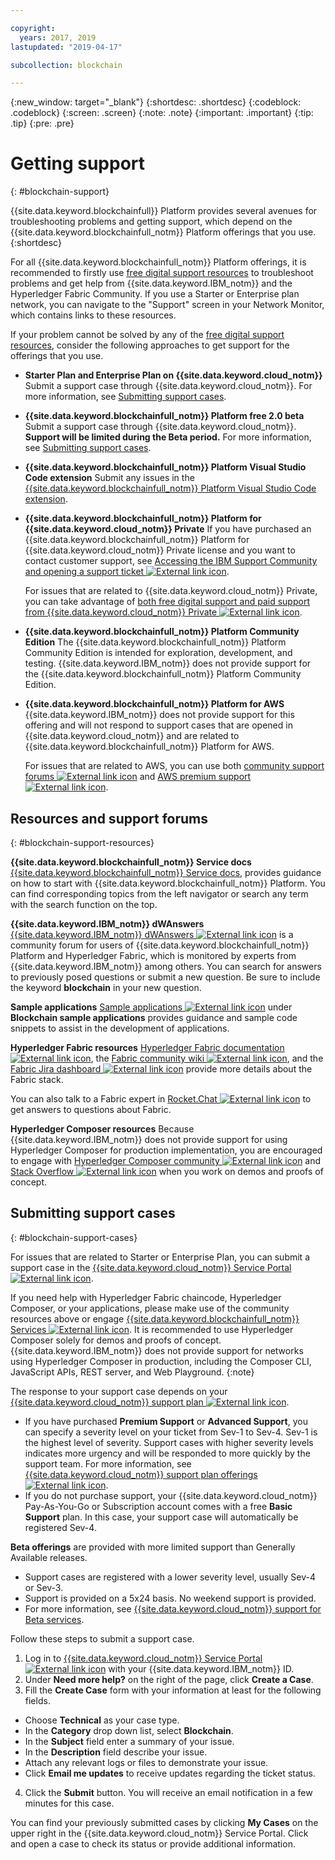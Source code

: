 ```yaml
---

copyright:
  years: 2017, 2019
lastupdated: "2019-04-17"

subcollection: blockchain

---
```


{:new_window: target="_blank"}
{:shortdesc: .shortdesc}
{:codeblock: .codeblock}
{:screen: .screen}
{:note: .note}
{:important: .important}
{:tip: .tip}
{:pre: .pre}

# Getting support
{: #blockchain-support}

{{site.data.keyword.blockchainfull}} Platform provides several avenues for troubleshooting problems and getting support, which depend on the {{site.data.keyword.blockchainfull_notm}} Platform offerings that you use.
{:shortdesc}

For all {{site.data.keyword.blockchainfull_notm}} Platform offerings, it is recommended to firstly use [free digital support resources](/docs/services/blockchain/ibmblockchain_support.html#blockchain-support-resources) to troubleshoot problems and get help from {{site.data.keyword.IBM_notm}} and the Hyperledger Fabric Community. If you use a Starter or Enterprise plan network, you can navigate to the "Support" screen in your Network Monitor, which contains links to these resources.

If your problem cannot be solved by any of the [free digital support resources](/docs/services/blockchain/ibmblockchain_support.html#blockchain-support-resources), consider the following approaches to get support for the offerings that you use.
- **Starter Plan and Enterprise Plan on {{site.data.keyword.cloud_notm}}**
  Submit a support case through {{site.data.keyword.cloud_notm}}. For more information, see [Submitting support cases](/docs/services/blockchain/ibmblockchain_support.html#blockchain-support-cases).

- **{{site.data.keyword.blockchainfull_notm}} Platform free 2.0 beta**
  Submit a support case through {{site.data.keyword.cloud_notm}}. **Support will be limited during the Beta period.** For more information, see [Submitting support cases](/docs/services/blockchain/ibmblockchain_support.html#blockchain-support-cases).

- **{{site.data.keyword.blockchainfull_notm}} Platform Visual Studio Code extension**
    Submit any issues in the [{{site.data.keyword.blockchainfull_notm}} Platform Visual Studio Code extension](https://github.com/IBM-Blockchain/blockchain-vscode-extension/issues "{{site.data.keyword.blockchainfull_notm}} Platform Visual Studio Code extension").

- **{{site.data.keyword.blockchainfull_notm}} Platform for {{site.data.keyword.cloud_notm}} Private**
  If you have purchased an {{site.data.keyword.blockchainfull_notm}} Platform for {{site.data.keyword.cloud_notm}} Private license and you want to contact customer support, see [Accessing the IBM Support Community and opening a support ticket ![External link icon](images/external_link.svg "External link icon")](http://www.ibm.com/support/docview.wss?uid=ibm10740041 "{{site.data.keyword.blockchainfull_notm}} Platform for {{site.data.keyword.cloud_notm}} Private Support").

  For issues that are related to {{site.data.keyword.cloud_notm}} Private, you can take advantage of [both free digital support and paid support from {{site.data.keyword.cloud_notm}} Private ![External link icon](images/external_link.svg "External link icon")](https://www.ibm.com/developerworks/community/blogs/fe25b4ef-ea6a-4d86-a629-6f87ccf4649e/entry/Learn_more_about_IBM_Cloud_Private_Support?lang=en_us "IBM Cloud Private Support").

- **{{site.data.keyword.blockchainfull_notm}} Platform Community Edition**
  The {{site.data.keyword.blockchainfull_notm}} Platform Community Edition is intended for exploration, development, and testing. {{site.data.keyword.IBM_notm}} does not provide support for the {{site.data.keyword.blockchainfull_notm}} Platform Community Edition.

- **{{site.data.keyword.blockchainfull_notm}} Platform for AWS**
  {{site.data.keyword.IBM_notm}} does not provide support for this offering and will not respond to support cases that are opened in {{site.data.keyword.cloud_notm}} and are related to {{site.data.keyword.blockchainfull_notm}} Platform for AWS.

  For issues that are related to AWS, you can use both [community support forums ![External link icon](images/external_link.svg "External link icon")](https://forums.aws.amazon.com/index.jspa "AWS community support forums") and [AWS premium support ![External link icon](images/external_link.svg "External link icon")](https://aws.amazon.com/premiumsupport/ "AWS premium support").

## Resources and support forums
{: #blockchain-support-resources}

**{{site.data.keyword.blockchainfull_notm}} Service docs**
  [{{site.data.keyword.blockchainfull_notm}} Service docs](/docs/services/blockchain/index.html#get-started-ibp), provides guidance on how to start with {{site.data.keyword.blockchainfull_notm}} Platform. You can find corresponding topics from the left navigator or search any term with the search function on the top.

**{{site.data.keyword.IBM_notm}} dWAnswers**
  [{{site.data.keyword.IBM_notm}} dWAnswers ![External link icon](images/external_link.svg "External link icon")](https://developer.ibm.com/answers/smartspace/blockchain/index.html "Questions and answers in the Blockchain space") is a community forum for users of {{site.data.keyword.blockchainfull_notm}} Platform and Hyperledger Fabric, which is monitored by experts from {{site.data.keyword.IBM_notm}} among others. You can search for answers to previously posed questions or submit a new question. Be sure to include the keyword **blockchain** in your new question.

**Sample applications**
  [Sample applications ![External link icon](images/external_link.svg "External link icon")](https://github.com/ibm-blockchain "IBM Blockchain sample applications") under **Blockchain sample applications** provides guidance and sample code snippets to assist in the development of applications.

**Hyperledger Fabric resources**
  [Hyperledger Fabric documentation ![External link icon](images/external_link.svg "External link icon")](https://hyperledger-fabric.readthedocs.io/en/release-1.4/ "Hyperledger Fabric"), the [Fabric community wiki ![External link icon](images/external_link.svg "External link icon")](https://wiki.hyperledger.org/display/fabric "Fabric community wiki"), and the [Fabric Jira dashboard ![External link icon](images/external_link.svg "External link icon")](https://jira.hyperledger.org/secure/Dashboard.jspa?selectPageId=10104 "Fabric Jira dashboard") provide more details about the Fabric stack.

  You can also talk to a Fabric expert in [Rocket.Chat ![External link icon](images/external_link.svg "External link icon")](https://chat.hyperledger.org/channel/fabric "Fabric Rocket.Chat channel") to get answers to questions about Fabric.

**Hyperledger Composer resources**
  Because {{site.data.keyword.IBM_notm}} does not provide support for using Hyperledger Composer for production implementation, you are encouraged to engage with [Hyperledger Composer community ![External link icon](images/external_link.svg "External link icon")](https://chat.hyperledger.org/channel/composer "Hyperledger Composer community") and [Stack Overflow ![External link icon](images/external_link.svg "External link icon")](https://stackoverflow.com/questions/tagged/hyperledger-composer "Stack Overflow questions tagged [hyperleder-composer]") when you work on demos and proofs of concept.

## Submitting support cases
{: #blockchain-support-cases}

For issues that are related to Starter or Enterprise Plan, you can submit a support case in the [{{site.data.keyword.cloud_notm}} Service Portal ![External link icon](images/external_link.svg "External link icon")](https://cloud.ibm.com/unifiedsupport/supportcenter "Support").

If you need help with Hyperledger Fabric chaincode, Hyperledger Composer, or your applications, please make use of the community resources above or engage [{{site.data.keyword.blockchainfull_notm}} Services ![External link icon](images/external_link.svg "External link icon")](https://www.ibm.com/blockchain/services "Turn your blockchain strategy into business outcomes with {{site.data.keyword.blockchainfull_notm}} Services"). It is recommended to use Hyperledger Composer solely for demos and proofs of concept. {{site.data.keyword.IBM_notm}} does not provide support for networks using Hyperledger Composer in production, including the Composer CLI, JavaScript APIs, REST server, and Web Playground.
{:note}

The response to your support case depends on your [{{site.data.keyword.cloud_notm}} support plan ![External link icon](images/external_link.svg "External link icon")](https://cloud.ibm.com/docs/get-support/index.html#support-plans "Support Plans").

- If you have purchased **Premium Support** or **Advanced Support**, you can specify a severity level on your ticket from Sev-1 to Sev-4. Sev-1 is the highest level of severity. Support cases with higher severity levels indicates more urgency and will be responded to more quickly by the support team. For more information, see [{{site.data.keyword.cloud_notm}} support plan offerings ![External link icon](images/external_link.svg "External link icon")](https://cloud.ibm.com/docs/get-support/index.html#support-plans "Support Plans").  
- If you do not purchase support, your {{site.data.keyword.cloud_notm}} Pay-As-You-Go or Subscription account comes with a free **Basic Support** plan. In this case, your support case will automatically be registered Sev-4.

**Beta offerings** are provided with more limited support than Generally Available releases.
- Support cases are registered with a lower severity level, usually Sev-4 or Sev-3.
- Support is provided on a 5x24 basis. No weekend support is provided.
- For more information, see [{{site.data.keyword.cloud_notm}} support for Beta services](https://cloud.ibm.com/docs/get-support/servicessupport.html#support-different-services "{{site.data.keyword.IBM_notm}} Beta service").

Follow these steps to submit a support case.

1. Log in to [{{site.data.keyword.cloud_notm}} Service Portal ![External link icon](images/external_link.svg "External link icon")](https://cloud.ibm.com/unifiedsupport/supportcenter "Support") with your {{site.data.keyword.IBM_notm}} ID.
2. Under **Need more help?** on the right of the page, click **Create a Case**.
3. Fill the **Create Case** form with your information at least for the following fields.
  - Choose **Technical** as your case type.
  - In the **Category** drop down list, select **Blockchain**.
  - In the **Subject** field enter a summary of your issue.
  - In the **Description** field describe your issue.
  - Attach any relevant logs or files to demonstrate your issue.
  - Click **Email me updates** to receive updates regarding the ticket status.
4. Click the **Submit** button.  You will receive an email notification in a few minutes for this case.

You can find your previously submitted cases by clicking **My Cases** on the upper right in the {{site.data.keyword.cloud_notm}} Service Portal. Click and open a case to check its status or provide additional information.
